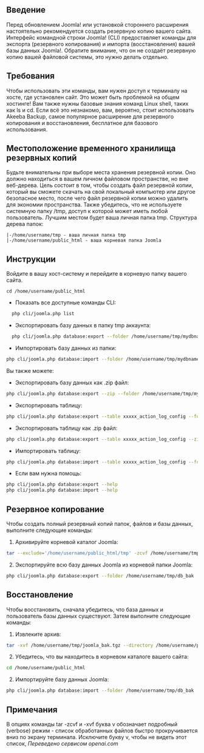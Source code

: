 <!-- Filename: J4.x:CLI_Database_Exporter_Importer / Display title: Экспорт и импорт базы данных в CLI  -->

## Введение

Перед обновлением Joomla! или установкой стороннего расширения настоятельно рекомендуется создать резервную копию вашего сайта. Интерфейс командной строки Joomla! (CLI) предоставляет команды для экспорта (резервного копирования) и импорта (восстановления) вашей базы данных Joomla!. Обратите внимание, что он не создаёт резервную копию вашей файловой системы, это нужно делать отдельно.

## Требования

Чтобы использовать эти команды, вам нужен доступ к терминалу на хосте, где установлен сайт. Это может быть проблемой на общем хостинге! Вам также нужны базовые знания команд Linux shell, таких как ls и cd. Если всё это незнакомо, вам, вероятно, стоит использовать Akeeba Backup, самое популярное расширение для резервного копирования и восстановления, бесплатное для базового использования.

## Местоположение временного хранилища резервных копий

Будьте внимательны при выборе места хранения резервной копии. Оно должно находиться в вашем личном файловом пространстве, но вне веб-дерева. Цель состоит в том, чтобы создать файл резервной копии, который вы сможете скачать на свой локальный компьютер или другое безопасное место, после чего файл резервной копии можно удалить для экономии пространства. Также убедитесь, что не используете системную папку /tmp, доступ к которой может иметь любой пользователь. Лучшим местом будет ваша личная папка tmp. Структура дерева папок:
```
|-/home/username/tmp - ваша личная папка tmp
|-/home/username/public_html - ваша корневая папка Joomla
```

## Инструкции

Войдите в вашу хост-систему и перейдите в корневую папку вашего сайта.
```
cd /home/username/public_html
```

- Показать все доступные команды CLI:
```sh
  php cli/joomla.php list
```
- Экспортировать базу данных в папку tmp аккаунта:
```sh
  php cli/joomla.php database:export --folder /home/username/tmp/mydbname
```
- Импортировать базу данных из папки:
```sh
php cli/joomla.php database:import --folder /home/username/tmp/mydbname
```

Вы также можете:

- Экспортировать базу данных как .zip файл:
```sh
php cli/joomla.php database:export --zip --folder /home/username/tmp/mydbname
```
- Экспортировать таблицу:
```sh
php cli/joomla.php database:export --table xxxxx_action_log_config --folder /home/username/tmp/mydbname
```
- Экспортировать таблицу как .zip файл:
```sh
php cli/joomla.php database:export --table xxxxx_action_log_config --zip --folder /home/username/tmp/mydbname
```
- Импортировать таблицу:
```sh
php cli/joomla.php database:import --table xxxxx_action_log_config --folder /home/username/tmp/mydbname
```
- Если вам нужна помощь:
```sh
php cli/joomla.php database:export --help
php cli/joomla.php database:import --help
```

## Резервное копирование

Чтобы создать полный резервный копий папок, файлов и базы данных, выполните следующие команды:

1. Архивируйте корневой каталог Joomla:
```sh
tar --exclude='/home/username/public_html/tmp' -zcvf /home/username/tmp/joomla_bak.tgz /home/username/public_html > /home/username/tmp/joomla_bak.log
```
2. Экспортируйте всю базу данных Joomla из корневой папки Joomla:
```sh
php cli/joomla.php database:export --folder /home/username/tmp/db_bak
```

## Восстановление

Чтобы восстановить, сначала убедитесь, что база данных и пользователь базы данных существуют. Затем выполните следующие команды:

1. Извлеките архив:
```sh
tar -xvf /home/username/tmp/joomla_bak.tgz --directory /home/username/public_html
```
2. Убедитесь, что вы находитесь в корневом каталоге вашего сайта:
```sh
cd /home/username/public_html
```
2. Импортируйте базу данных Joomla:
```sh
php cli/joomla.php database:import --folder /home/username/tmp/db_bak
```

## Примечания

В опциях команды tar -zcvf и -xvf буква v обозначает подробный (verbose) режим - список обработанных файлов быстро прокручивается вниз по экрану терминала. Исключите букву v, чтобы не видеть этот список,
*Переведено сервисом openai.com*

